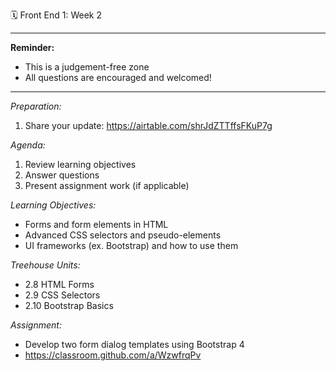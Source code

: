 🗓 Front End 1: Week 2

--------------------------------------------------------------------
**Reminder:**
- This is a judgement-free zone
- All questions are encouraged and welcomed!
--------------------------------------------------------------------

_Preparation:_
1. Share your update: https://airtable.com/shrJdZTTffsFKuP7g

_Agenda:_
1. Review learning objectives
2. Answer questions
4. Present assignment work (if applicable)

_Learning Objectives:_
- Forms and form elements in HTML
- Advanced CSS selectors and pseudo-elements
- UI frameworks (ex. Bootstrap) and how to use them

_Treehouse Units:_
- 2.8  HTML Forms
- 2.9  CSS Selectors
- 2.10 Bootstrap Basics 

_Assignment:_
- Develop two form dialog templates using Bootstrap 4
- https://classroom.github.com/a/WzwfrqPv
